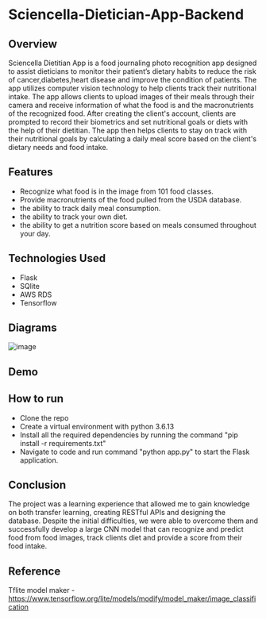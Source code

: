 # Sciencella-Dietician-App-Backend

## Overview
Sciencella Dietitian App is a food journaling photo recognition app designed to assist dieticians to monitor their patient’s dietary habits to reduce the risk of cancer,diabetes,heart disease and improve the condition of patients.
The app utilizes computer vision technology to help clients track their nutritional intake.
The app allows clients to upload images of their meals through their camera and receive information of what the food is and the macronutrients of the recognized food. 
After creating the client's account, clients are prompted to record their biometrics and set nutritional goals or diets with the help of their dietitian.
The app then helps clients to stay on track with their nutritional goals by calculating a daily meal score based on the client's dietary needs and food intake.
 
## Features
- Recognize what food is in the image from 101 food classes.
- Provide macronutrients of the food pulled from the USDA database.
- the ability to track daily meal consumption.
- the ability to track your own diet.
- the ability to get a nutrition score based on meals consumed throughout your day.

## Technologies Used
- Flask
- SQlite
- AWS RDS 
- Tensorflow

## Diagrams
![image](https://user-images.githubusercontent.com/33766593/222344947-66060ed6-0488-4ea6-aadd-f32f60050da7.png)



## Demo

## How to run
- Clone the repo 
- Create a virtual environment with python 3.6.13 
- Install all the required dependencies by running the command "pip install -r requirements.txt"
- Navigate to code and run command "python app.py" to start the Flask application.


## Conclusion
The project was a learning experience that allowed me to gain knowledge on both transfer learning, creating RESTful APIs and designing the database.
Despite the initial difficulties, we were able to overcome them and successfully develop a large CNN model that can recognize and predict food from food images,
track clients diet and provide a score from their food intake.

## Reference
Tflite model maker - https://www.tensorflow.org/lite/models/modify/model_maker/image_classification
